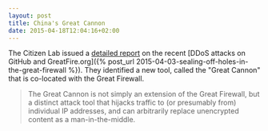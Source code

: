 ```yaml
---
layout: post
title: China's Great Cannon
date: 2015-04-18T12:04:16+02:00
---
```


The Citizen Lab issued a [detailed report](https://citizenlab.org/2015/04/chinas-great-cannon/) on the recent [DDoS attacks on GitHub and GreatFire.org]({% post_url 2015-04-03-sealing-off-holes-in-the-great-firewall %}).
They identified a new tool, called the "Great Cannon" that is co-located with the Great Firewall.

>The Great Cannon is not simply an extension of the Great Firewall, but a distinct attack tool that hijacks traffic to (or presumably from) individual IP addresses, and can arbitrarily replace unencrypted content as a man-in-the-middle.
